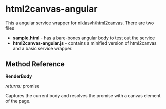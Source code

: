 # html2canvas-angular

This a angular service wrapper for [niklasvh](https://github.com/niklasvh)/[html2canvas](https://github.com/niklasvh/html2canvas).
There are two files
 * __sample.html__ - has a bare-bones angular body to test out the service
 * __html2canvas-angular.js__ - contains a minified version of html2canvas and a basic service wrapper.
## Method Reference

__RenderBody__ 

_returns:_ promise

Captures the current body and resolves the promise with a canvas element of the page.

